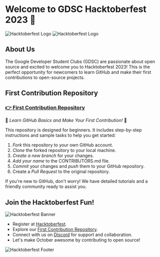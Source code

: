 <!-- Hacktoberfest 2023 - GDSC GitHub Landing Page -->

# Welcome to GDSC Hacktoberfest 2023 🚀
![Hacktoberfest Logo](https://hacktoberfest.com/_next/static/media/logo-hacktoberfest--horizontal.ebc5fdc8.svg)
![Hacktoberfest Logo](https://hacktoberfest.com/_next/static/media/logo-hacktoberfest--horizontal.ebc5fdc8.svg)

## About Us

The Google Developer Student Clubs (GDSC) are passionate about open source and excited to welcome you to Hacktoberfest 2023! This is the perfect opportunity for newcomers to learn GitHub and make their first contributions to open-source projects.

## First Contribution Repository

### [👉 First Contribution Repository](link_to_first_contribution_repo)

🌟 *Learn GitHub Basics and Make Your First Contribution!* 🌟

This repository is designed for beginners. It includes step-by-step instructions and sample tasks to help you get started:

1. *Fork* this repository to your own GitHub account.
2. *Clone* the forked repository to your local machine.
3. *Create a new branch* for your changes.
4. *Add your name* to the CONTRIBUTORS.md file.
5. *Commit* your changes and *push* them to your GitHub repository.
6. Create a *Pull Request* to the original repository.

If you're new to GitHub, don't worry! We have detailed tutorials and a friendly community ready to assist you.

## Join the Hacktoberfest Fun!

![Hacktoberfest Banner](https://hacktoberfest.digitalocean.com/assets/2022/img/hacktoberfest-full.1a65224.png)

- Register at [Hacktoberfest](https://hacktoberfest.digitalocean.com/).
- Explore our [First Contribution Repository](link_to_first_contribution_repo).
- Connect with us on [Discord](link_to_discord) for support and collaboration.
- Let's make October awesome by contributing to open source!

![Hacktoberfest Footer](https://hacktoberfest.digitalocean.com/assets/2022/img/hacktoberfest-footer.54be329.png)
